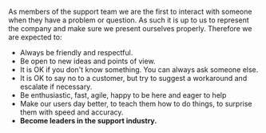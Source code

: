 As members of the support team we are the first to interact with someone when they have a problem or question. As such it is up to us to represent the company and make sure we present ourselves properly. Therefore we are expected to:

* Always be friendly and respectful.
* Be open to new ideas and points of view.
* It is OK if you don't know something. You can always ask someone else.
* It is OK to say no to a customer, but try to suggest a workaround and escalate if necessary.
* Be enthusiastic, fast, agile, happy to be here and eager to help
* Make our users day better, to teach them how to do things, to surprise them with speed and accuracy.
* **Become leaders in the support industry.**



